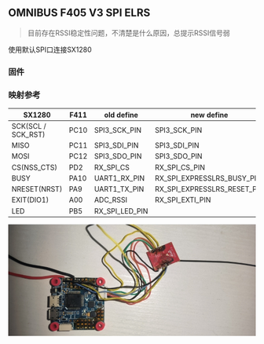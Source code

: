 ## OMNIBUS F405 V3 SPI ELRS

> 目前存在RSSI稳定性问题，不清楚是什么原因，总提示RSSI信号弱

使用默认SPI口连接SX1280

### 固件

### 映射参考

| SX1280             | F411 | old define     | new define                  |
| ------------------ | ---- | -------------- | --------------------------- |
| SCK(SCL / SCK_RST) | PC10 | SPI3_SCK_PIN   | SPI3_SCK_PIN                |
| MISO               | PC11 | SPI3_SDI_PIN   | SPI3_SDI_PIN                |
| MOSI               | PC12 | SPI3_SDO_PIN   | SPI3_SDO_PIN                |
| CS(NSS_CTS)        | PD2  | RX_SPI_CS      | RX_SPI_CS_PIN               |
| BUSY               | PA10 | UART1_RX_PIN   | RX_SPI_EXPRESSLRS_BUSY_PIN  |
| NRESET(NRST)       | PA9  | UART1_TX_PIN   | RX_SPI_EXPRESSLRS_RESET_PIN |
| EXIT(DIO1)         | A00  | ADC_RSSI       | RX_SPI_EXTI_PIN             |
| LED                | PB5  | RX_SPI_LED_PIN |                             |

![](./img/20240603090315.png)